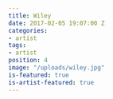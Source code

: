 ```yaml
---
title: Wiley
date: 2017-02-05 19:07:00 Z
categories:
- artist
tags:
- artist
position: 4
image: "/uploads/wiley.jpg"
is-featured: true
is-artist-featured: true
---
```



